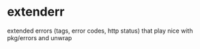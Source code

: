 # extenderr
extended errors (tags, error codes, http status) that play nice with pkg/errors and unwrap
